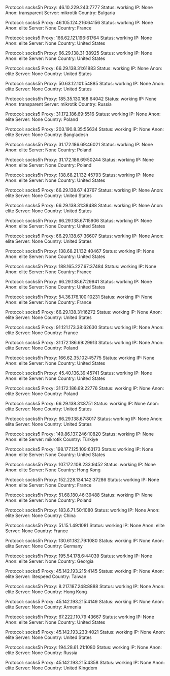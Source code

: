Protocol: socks5h
Proxy: 46.10.229.243:7777
Status: working
IP: None
Anon: transparent
Server: mikrotik
Country: Bulgaria

Protocol: socks5
Proxy: 46.105.124.216:64156
Status: working
IP: None
Anon: elite
Server: None
Country: France

Protocol: socks5
Proxy: 166.62.121.196:61764
Status: working
IP: None
Anon: elite
Server: None
Country: United States

Protocol: socks5h
Proxy: 66.29.138.31:38925
Status: working
IP: None
Anon: elite
Server: None
Country: United States

Protocol: socks5
Proxy: 66.29.138.31:61883
Status: working
IP: None
Anon: elite
Server: None
Country: United States

Protocol: socks5h
Proxy: 50.63.12.101:54885
Status: working
IP: None
Anon: elite
Server: None
Country: United States

Protocol: socks5h
Proxy: 185.35.130.168:64042
Status: working
IP: None
Anon: transparent
Server: mikrotik
Country: Russia

Protocol: socks5
Proxy: 31.172.186.69:5516
Status: working
IP: None
Anon: elite
Server: None
Country: Poland

Protocol: socks5
Proxy: 203.190.8.35:55634
Status: working
IP: None
Anon: elite
Server: None
Country: Bangladesh

Protocol: socks5h
Proxy: 31.172.186.69:46021
Status: working
IP: None
Anon: elite
Server: None
Country: Poland

Protocol: socks5h
Proxy: 31.172.186.69:50244
Status: working
IP: None
Anon: elite
Server: None
Country: Poland

Protocol: socks5h
Proxy: 138.68.21.132:45793
Status: working
IP: None
Anon: elite
Server: None
Country: United States

Protocol: socks5
Proxy: 66.29.138.67:43767
Status: working
IP: None
Anon: elite
Server: None
Country: United States

Protocol: socks5
Proxy: 66.29.138.31:38488
Status: working
IP: None
Anon: elite
Server: None
Country: United States

Protocol: socks5h
Proxy: 66.29.138.67:15906
Status: working
IP: None
Anon: elite
Server: None
Country: United States

Protocol: socks5
Proxy: 66.29.138.67:36607
Status: working
IP: None
Anon: elite
Server: None
Country: United States

Protocol: socks5h
Proxy: 138.68.21.132:40467
Status: working
IP: None
Anon: elite
Server: None
Country: United States

Protocol: socks5h
Proxy: 188.165.227.67:37484
Status: working
IP: None
Anon: elite
Server: None
Country: France

Protocol: socks5h
Proxy: 66.29.138.67:29941
Status: working
IP: None
Anon: elite
Server: None
Country: United States

Protocol: socks5h
Proxy: 54.36.176.100:10231
Status: working
IP: None
Anon: elite
Server: None
Country: France

Protocol: socks5
Proxy: 66.29.138.31:16272
Status: working
IP: None
Anon: elite
Server: None
Country: United States

Protocol: socks5
Proxy: 91.121.173.38:62630
Status: working
IP: None
Anon: elite
Server: None
Country: France

Protocol: socks5
Proxy: 31.172.186.69:29913
Status: working
IP: None
Anon: elite
Server: None
Country: Poland

Protocol: socks5h
Proxy: 166.62.35.102:45775
Status: working
IP: None
Anon: elite
Server: None
Country: United States

Protocol: socks5h
Proxy: 45.40.136.39:45741
Status: working
IP: None
Anon: elite
Server: None
Country: United States

Protocol: socks5
Proxy: 31.172.186.69:22776
Status: working
IP: None
Anon: elite
Server: None
Country: Poland

Protocol: socks5
Proxy: 66.29.138.31:8751
Status: working
IP: None
Anon: elite
Server: None
Country: United States

Protocol: socks5h
Proxy: 66.29.138.67:8017
Status: working
IP: None
Anon: elite
Server: None
Country: United States

Protocol: socks5
Proxy: 149.86.137.246:10820
Status: working
IP: None
Anon: elite
Server: mikrotik
Country: Türkiye

Protocol: socks5
Proxy: 198.177.125.109:63173
Status: working
IP: None
Anon: elite
Server: None
Country: United States

Protocol: socks5h
Proxy: 107.172.108.233:9452
Status: working
IP: None
Anon: elite
Server: None
Country: Hong Kong

Protocol: socks5h
Proxy: 152.228.134.142:37286
Status: working
IP: None
Anon: elite
Server: None
Country: France

Protocol: socks5h
Proxy: 51.68.180.46:39488
Status: working
IP: None
Anon: elite
Server: None
Country: Poland

Protocol: socks5h
Proxy: 183.6.71.50:1080
Status: working
IP: None
Anon: elite
Server: None
Country: China

Protocol: socks5h
Proxy: 51.15.1.49:1081
Status: working
IP: None
Anon: elite
Server: None
Country: France

Protocol: socks5h
Proxy: 130.61.182.79:1080
Status: working
IP: None
Anon: elite
Server: None
Country: Germany

Protocol: socks5h
Proxy: 195.54.178.6:44039
Status: working
IP: None
Anon: elite
Server: None
Country: Georgia

Protocol: socks5
Proxy: 45.142.193.215:4145
Status: working
IP: None
Anon: elite
Server: litespeed
Country: Taiwan

Protocol: socks5h
Proxy: 8.217.187.248:8888
Status: working
IP: None
Anon: elite
Server: None
Country: Hong Kong

Protocol: socks5
Proxy: 45.142.193.215:4149
Status: working
IP: None
Anon: elite
Server: None
Country: Armenia

Protocol: socks5h
Proxy: 67.222.110.79:43667
Status: working
IP: None
Anon: elite
Server: None
Country: United States

Protocol: socks5
Proxy: 45.142.193.233:4021
Status: working
IP: None
Anon: elite
Server: None
Country: United States

Protocol: socks5h
Proxy: 194.28.61.21:1080
Status: working
IP: None
Anon: elite
Server: None
Country: Russia

Protocol: socks5
Proxy: 45.142.193.215:4358
Status: working
IP: None
Anon: elite
Server: None
Country: United Kingdom

